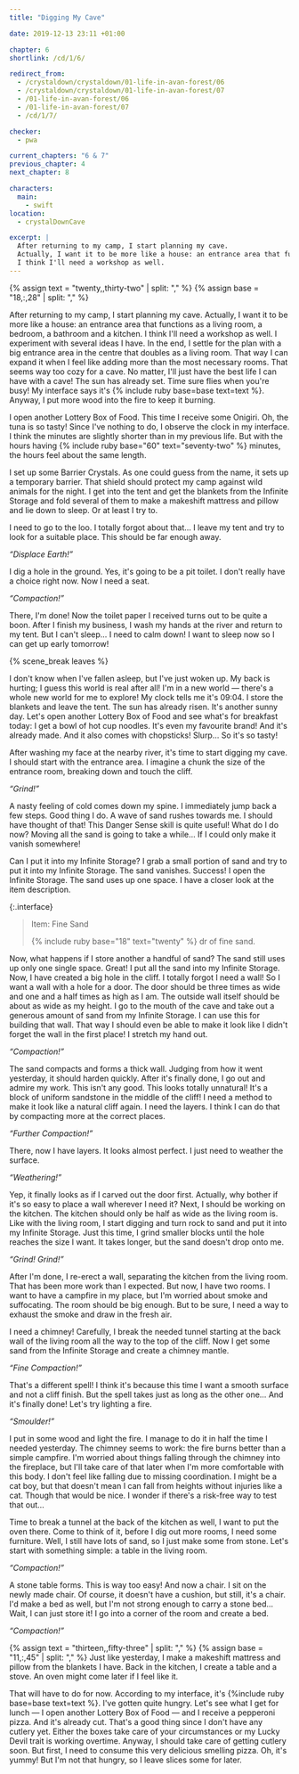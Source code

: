 ```yaml
---
title: "Digging My Cave"

date: 2019-12-13 23:11 +01:00

chapter: 6
shortlink: /cd/1/6/

redirect_from:
  - /crystaldown/crystaldown/01-life-in-avan-forest/06
  - /crystaldown/crystaldown/01-life-in-avan-forest/07
  - /01-life-in-avan-forest/06
  - /01-life-in-avan-forest/07
  - /cd/1/7/

checker:
  - pwa

current_chapters: "6 & 7"
previous_chapter: 4
next_chapter: 8

characters:
  main:
    - swift
location:
  - crystalDownCave

excerpt: |
  After returning to my camp, I start planning my cave.
  Actually, I want it to be more like a house: an entrance area that functions as a living room, a bedroom, a bathroom and a kitchen.
  I think I'll need a workshop as well.
---
```

{% assign text = "twenty,,thirty-two" | split: "," %}
{% assign base = "18,:,28" | split: "," %}

After returning to my camp, I start planning my cave.
Actually, I want it to be more like a house: an entrance area that functions as a living room, a bedroom, a bathroom and a kitchen.
I think I'll need a workshop as well.
I experiment with several ideas I have.
In the end, I settle for the plan with a big entrance area in the centre that doubles as a living room.
That way I can expand it when I feel like adding more than the most necessary rooms.
That seems way too cozy for a cave.
No matter, I'll just have the best life I can have with a cave!
The sun has already set.
Time sure flies when you're busy!
My interface says it's {% include ruby base=base text=text %}.
Anyway, I put more wood into the fire to keep it burning.

I open another Lottery Box of Food.
This time I receive some Onigiri. Oh, the tuna is so tasty!
Since I've nothing to do, I observe the clock in my interface.
I think the minutes are slightly shorter than in my previous life.
But with the hours having {% include ruby base="60" text="seventy-two" %} minutes, the hours feel about the same length.

I set up some Barrier Crystals. As one could guess from the name, it sets up a temporary barrier.
That shield should protect my camp against wild animals for the night.
I get into the tent and get the blankets from the Infinite Storage and fold several of them to make a makeshift mattress and pillow and lie down to sleep.
Or at least I try to.

I need to go to the loo. I totally forgot about that…
I leave my tent and try to look for a suitable place.
This should be far enough away.

*“Displace Earth!”*

I dig a hole in the ground.
Yes, it's going to be a pit toilet. I don't really have a choice right now.
Now I need a seat.

*“Compaction!”*

There, I'm done!
Now the toilet paper I received turns out to be quite a boon.
After I finish my business, I wash my hands at the river and return to my tent.
But I can't sleep… I need to calm down!
I want to sleep now so I can get up early tomorrow!

{% scene_break leaves %}

I don't know when I've fallen asleep, but I've just woken up.
My back is hurting; I guess this world is real after all!
I'm in a new world — there's a whole new world for me to explore!
My clock tells me it's 09:04. I store the blankets and leave the tent.
The sun has already risen.
It's another sunny day.
Let's open another Lottery Box of Food and see what's for breakfast today: I get a bowl of hot cup noodles.
It's even my favourite brand! And it's already made.
And it also comes with chopsticks!
Slurp… So it's so tasty!

After washing my face at the nearby river, it's time to start digging my cave.
I should start with the entrance area.
I imagine a chunk the size of the entrance room, breaking down and touch the cliff.

*“Grind!”*

A nasty feeling of cold comes down my spine.
I immediately jump back a few steps.
Good thing I do. A wave of sand rushes towards me.
I should have thought of that!
This Danger Sense skill is quite useful!
What do I do now? Moving all the sand is going to take a while…
If I could only make it vanish somewhere!

Can I put it into my Infinite Storage?
I grab a small portion of sand and try to put it into my Infinite Storage.
The sand vanishes. Success!
I open the Infinite Storage.
The sand uses up one space.
I have a closer look at the item description.

{:.interface}
> Item: Fine Sand
>
> {% include ruby base="18" text="twenty" %} dr of fine sand.
>

Now, what happens if I store another a handful of sand?
The sand still uses up only one single space.
Great! I put all the sand into my Infinite Storage.
Now, I have created a big hole in the cliff.
I totally forgot I need a wall!
So I want a wall with a hole for a door.
The door should be three times as wide and one and a half times as high as I am.
The outside wall itself should be about as wide as my height.
I go to the mouth of the cave and take out a generous amount of sand from my Infinite Storage.
I can use this for building that wall.
That way I should even be able to make it look like I didn't forget the wall in the first place!
I stretch my hand out.

*“Compaction!”*

The sand compacts and forms a thick wall.
Judging from how it went yesterday, it should harden quickly.
After it's finally done, I go out and admire my work.
This isn't any good. This looks totally unnatural!
It's a block of uniform sandstone in the middle of the cliff!
I need a method to make it look like a natural cliff again.
I need the layers. I think I can do that by compacting more at the correct places.

*“Further Compaction!”*

There, now I have layers. It looks almost perfect.
I just need to weather the surface.

*“Weathering!”*

Yep, it finally looks as if I carved out the door first.
Actually, why bother if it's so easy to place a wall wherever I need it?
Next, I should be working on the kitchen.
The kitchen should only be half as wide as the living room is.
Like with the living room, I start digging and turn rock to sand and put it into my Infinite Storage.
Just this time, I grind smaller blocks until the hole reaches the size I want.
It takes longer, but the sand doesn't drop onto me.

*“Grind! Grind!”*

After I'm done, I re-erect a wall, separating the kitchen from the living room.
That has been more work than I expected.
But now, I have two rooms.
I want to have a campfire in my place, but I'm worried about smoke and suffocating.
The room should be big enough.
But to be sure, I need a way to exhaust the smoke and draw in the fresh air.

I need a chimney!
Carefully, I break the needed tunnel starting at the back wall of the living room all the way to the top of the cliff.
Now I get some sand from the Infinite Storage and create a chimney mantle.

*“Fine Compaction!”*

That's a different spell!
I think it's because this time I want a smooth surface and not a cliff finish.
But the spell takes just as long as the other one…
And it's finally done! Let's try lighting a fire.

*“Smoulder!”*

I put in some wood and light the fire.
I manage to do it in half the time I needed yesterday.
The chimney seems to work: the fire burns better than a simple campfire.
I'm worried about things falling through the chimney into the fireplace, but I'll take care of that later when I'm more comfortable with this body.
I don't feel like falling due to missing coordination.
I might be a cat boy, but that doesn't mean I can fall from heights without injuries like a cat.
Though that would be nice.
I wonder if there's a risk-free way to test that out…

Time to break a tunnel at the back of the kitchen as well, I want to put the oven there.
Come to think of it, before I dig out more rooms, I need some furniture.
Well, I still have lots of sand, so I just make some from stone.
Let's start with something simple: a table in the living room.

*“Compaction!”*

A stone table forms. This is way too easy!
And now a chair. I sit on the newly made chair.
Of course, it doesn't have a cushion, but still, it's a chair.
I'd make a bed as well, but I'm not strong enough to carry a stone bed…
Wait, I can just store it! I go into a corner of the room and create a bed.

*“Compaction!”*

{% assign text = "thirteen,,fifty-three" | split: "," %} {% assign base = "11,:,45" | split: "," %}
Just like yesterday, I make a makeshift mattress and pillow from the blankets I have.
Back in the kitchen, I create a table and a stove.
An oven might come later if I feel like it.

That will have to do for now.
According to my interface, it's {%include ruby base=base text=text %}.
I've gotten quite hungry.
Let's see what I get for lunch — I open another Lottery Box of Food — and I receive a pepperoni pizza.
And it's already cut.
That's a good thing since I don't have any cutlery yet.
Either the boxes take care of your circumstances or my Lucky Devil trait is working overtime.
Anyway, I should take care of getting cutlery soon.
But first, I need to consume this very delicious smelling pizza. Oh, it's yummy!
But I'm not that hungry, so I leave slices some for later.
